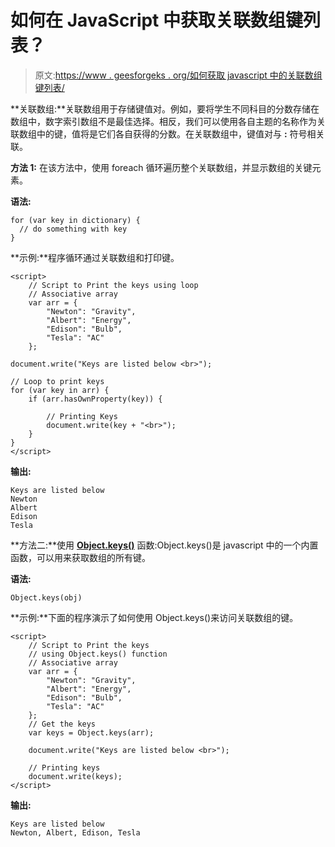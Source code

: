 # 如何在 JavaScript 中获取关联数组键列表？

> 原文:[https://www . geesforgeks . org/如何获取 javascript 中的关联数组键列表/](https://www.geeksforgeeks.org/how-to-get-a-list-of-associative-array-keys-in-javascript/)

**关联数组:**关联数组用于存储键值对。例如，要将学生不同科目的分数存储在数组中，数字索引数组不是最佳选择。相反，我们可以使用各自主题的名称作为关联数组中的键，值将是它们各自获得的分数。在关联数组中，键值对与 **:** 符号相关联。

**方法 1:** 在该方法中，使用 foreach 循环遍历整个关联数组，并显示数组的关键元素。

**语法:**

```
for (var key in dictionary) {
  // do something with key
}
```

**示例:**程序循环通过关联数组和打印键。

```
<script>
    // Script to Print the keys using loop
    // Associative array
    var arr = {
        "Newton": "Gravity",
        "Albert": "Energy",
        "Edison": "Bulb",
        "Tesla": "AC"
    };

document.write("Keys are listed below <br>");

// Loop to print keys
for (var key in arr) {
    if (arr.hasOwnProperty(key)) {

        // Printing Keys
        document.write(key + "<br>");
    }
} 
</script>
```

**输出:**

```
Keys are listed below 
Newton
Albert
Edison
Tesla

```

**方法二:**使用 **[Object.keys()](https://www.geeksforgeeks.org/object-keys-javascript/)** 函数:Object.keys()是 javascript 中的一个内置函数，可以用来获取数组的所有键。

**语法:**

```
Object.keys(obj)

```

**示例:**下面的程序演示了如何使用 Object.keys()来访问关联数组的键。

```
<script>
    // Script to Print the keys 
    // using Object.keys() function
    // Associative array
    var arr = {
        "Newton": "Gravity",
        "Albert": "Energy",
        "Edison": "Bulb",
        "Tesla": "AC"
    };
    // Get the keys
    var keys = Object.keys(arr);

    document.write("Keys are listed below <br>");

    // Printing keys
    document.write(keys);
</script>
```

**输出:**

```
Keys are listed below 
Newton, Albert, Edison, Tesla

```